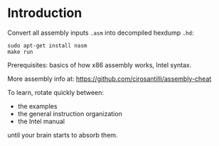 # Introduction

Convert all assembly inputs `.asm` into decompiled hexdump `.hd`:

    sudo apt-get install nasm
    make run

Prerequisites: basics of how x86 assembly works, Intel syntax.

More assembly info at: <https://github.com/cirosantilli/assembly-cheat>

To learn, rotate quickly between:

- the examples
- the general instruction organization
- the Intel manual

until your brain starts to absorb them.
